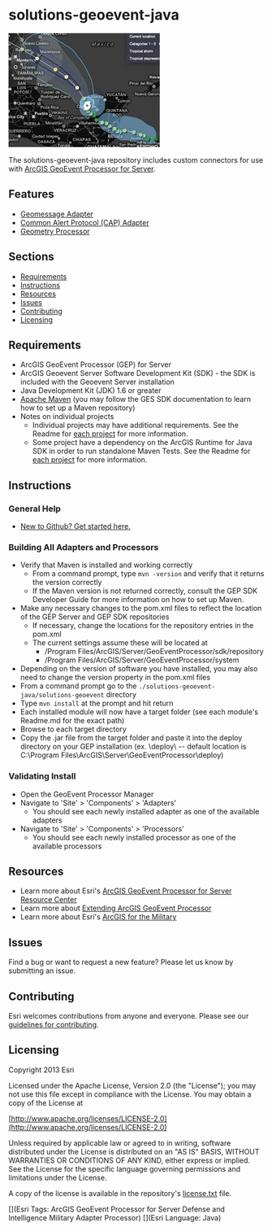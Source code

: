 solutions-geoevent-java 
====================

![Image of geomessage-adapter](ScreenShot.JPG)

The solutions-geoevent-java repository includes custom connectors for use with [ArcGIS GeoEvent Processor for Server](http://www.esri.com/software/arcgis/arcgisserver/extensions/geoevent-extension). 

## Features

* [Geomessage Adapter](solutions-geoevent/adapters/geomessage-adapter/README.md)
* [Common Alert Protocol (CAP) Adapter](solutions-geoevent/adapters/CAP-adapter/README.md)
* [Geometry Processor](solutions-geoevent/processors/geometry-processor/README.md)

## Sections

* [Requirements](#requirements)
* [Instructions](#instructions)
* [Resources](#resources)
* [Issues](#issues)
* [Contributing](#contributing)
* [Licensing](#licensing)

## Requirements

* ArcGIS GeoEvent Processor (GEP) for Server
* ArcGIS Geoevent Server Software Development Kit (SDK) - the SDK is included with the Geoevent Server installation
* Java Development Kit (JDK) 1.6 or greater
* [Apache Maven](http://maven.apache.org) (you may follow the GES SDK documentation to learn how to set up a Maven repository)
* Notes on individual projects
    * Individual projects may have additional requirements. See the Readme for [each project](#features) for more information.
    * Some project have a dependency on the ArcGIS Runtime for Java SDK in order to run standalone Maven Tests. See the Readme for [each project](#features) for more information.

## Instructions

### General Help

* [New to Github? Get started here.](http://htmlpreview.github.com/?https://github.com/Esri/esri.github.com/blob/master/help/esri-getting-to-know-github.html)

### Building All Adapters and Processors
 
* Verify that Maven is installed and working correctly
    * From a command prompt, type `mvn -version` and verify that it returns the version correctly
    * If the Maven version is not returned correctly, consult the GEP SDK Developer Guide for more information on how to set up Maven. 
* Make any necessary changes to the pom.xml files to reflect the location of the GEP Server and GEP SDK repositories
    * If necessary, change the locations for the repository entries in the pom.xml 
    * The current settings assume these will be located at 
        * /Program Files/ArcGIS/Server/GeoEventProcessor/sdk/repository
        * /Program Files/ArcGIS/Server/GeoEventProcessor/system
* Depending on the version of software you have installed, you may also need to change the version property in the pom.xml files
* From a command prompt go to the `./solutions-geoevent-java/solutions-geoevent` directory
* Type `mvn install` at the prompt and hit return
* Each installed module will now have a target folder (see each module's Readme.md for the exact path)
* Browse to each target directory 
* Copy the .jar file from the target folder and paste it into the deploy directory on your GEP installation (ex. <GEP install location>\deploy\ -- default location is C:\Program Files\ArcGIS\Server\GeoEventProcessor\deploy)
 
### Validating Install
 
* Open the GeoEvent Processor Manager 
* Navigate to 'Site' > 'Components' >  'Adapters'
    *  You should see each newly installed adapter as one of the available adapters
* Navigate to 'Site' > 'Components' >  'Processors' 
    * You should see each newly installed processor as one of the available processors

## Resources

* Learn more about Esri's [ArcGIS GeoEvent Processor for Server Resource Center](http://pro.arcgis.com/share/geoevent-processor/)
* Learn more about [Extending ArcGIS GeoEvent Processor](http://resources.arcgis.com/en/help/main/10.2/index.html#//015400000664000000)
* Learn more about Esri's [ArcGIS for the Military](http://solutions.arcgis.com/military/)

## Issues

Find a bug or want to request a new feature?  Please let us know by submitting an issue.

## Contributing

Esri welcomes contributions from anyone and everyone. Please see our [guidelines for contributing](https://github.com/esri/contributing).

## Licensing

Copyright 2013 Esri

Licensed under the Apache License, Version 2.0 (the "License");
you may not use this file except in compliance with the License.
You may obtain a copy of the License at

   [http://www.apache.org/licenses/LICENSE-2.0](http://www.apache.org/licenses/LICENSE-2.0)

Unless required by applicable law or agreed to in writing, software
distributed under the License is distributed on an "AS IS" BASIS,
WITHOUT WARRANTIES OR CONDITIONS OF ANY KIND, either express or implied.
See the License for the specific language governing permissions and
limitations under the License.

A copy of the license is available in the repository's
[license.txt](license.txt) file.

[](Esri Tags: ArcGIS GeoEvent Processor for Server Defense and Intelligence Military Adapter Processor)
[](Esri Language: Java)
